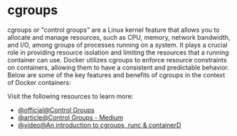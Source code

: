 # cgroups

cgroups or "control groups" are a Linux kernel feature that allows you to allocate and manage resources, such as CPU, memory, network bandwidth, and I/O, among groups of processes running on a system. It plays a crucial role in providing resource isolation and limiting the resources that a running container can use. Docker utilizes cgroups to enforce resource constraints on containers, allowing them to have a consistent and predictable behavior. Below are some of the key features and benefits of cgroups in the context of Docker containers:

Visit the following resources to learn more:

- [@official@Control Groups](https://www.docker.com/resources/what-container/#control-groups)
- [@article@Control Groups - Medium](https://medium.com/@furkan.turkal/how-does-docker-actually-work-the-hard-way-a-technical-deep-diving-c5b8ea2f0422)
- [@video@An introduction to cgroups, runc & containerD](https://www.youtube.com/watch?v=u1LeMndEk70)